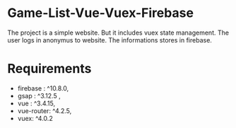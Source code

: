 # Game-List-Vue-Vuex-Firebase
The project is a simple website. But it includes vuex state management. The user logs in anonymus to website. The informations stores in firebase.

# Requirements
  - firebase : ^10.8.0,
  - gsap :  ^3.12.5 ,
  - vue :  ^3.4.15,
  - vue-router: ^4.2.5,
  - vuex: ^4.0.2
